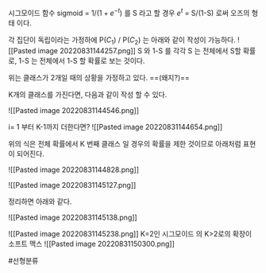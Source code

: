   시그모이드 함수 sigmoid = $1/(1+e^{-t})$  를 S 라고 할 경우  $e^{t}$ = S/(1-S) 로써 오즈의 형태 이다.

각 집단이 독립이라는 가정하에 P($C_{1}$) / P($C_{2}$) 는 아래와 같이 작성이 가능하다.
![[Pasted image 20220831144257.png]]
S 와 1-S 를 각각 S 는 전체에서 S할 확률로, 1-S 는 전체에서 1-S 할 확률로 보는 것이다.

위는 클래스가 2개일 때의 상황을 가정하고 있다.
 ==(왜지?)==
 
K개의 클래스를 가진다면, 다음과 같이 작성 할 수 있다.

![[Pasted image 20220831144546.png]]

i= 1 부터 K-1까지 더한다면?
![[Pasted image 20220831144654.png]]

위의 식은 전체 확률에서 K 번째 클래스 일 경우의 확률을 제한 것이므로 아래처럼 표현이 되어진다.

![[Pasted image 20220831144828.png]]

![[Pasted image 20220831145127.png]]


정리하면 아래와 같다.

![[Pasted image 20220831145138.png]]

![[Pasted image 20220831145238.png]]
K=2인 시그모이드 의 K>2로의 확장이 소프트 맥스
![[Pasted image 20220831150300.png]]

#선형분류  